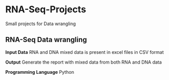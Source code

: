# RNA-Seq-Projects
Small projects for Data wrangling

## RNA-Seq Data wrangling

**Input Data**
RNA and DNA mixed data is present in excel files in CSV format

**Output**
Generate the report with mixed data from both RNA and DNA data

**Programming Language**
Python


